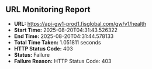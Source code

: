 ## URL Monitoring Report

- **URL:** https://api-gw1-prod1.fisglobal.com/gw/v1/health
- **Start Time:** 2025-08-20T04:31:43.526322
- **End Time:** 2025-08-20T04:31:44.578133
- **Total Time Taken:** 1.051811 seconds
- **HTTP Status Code:** 403
- **Status:** Failure
- **Failure Reason:** HTTP Status Code: 403
